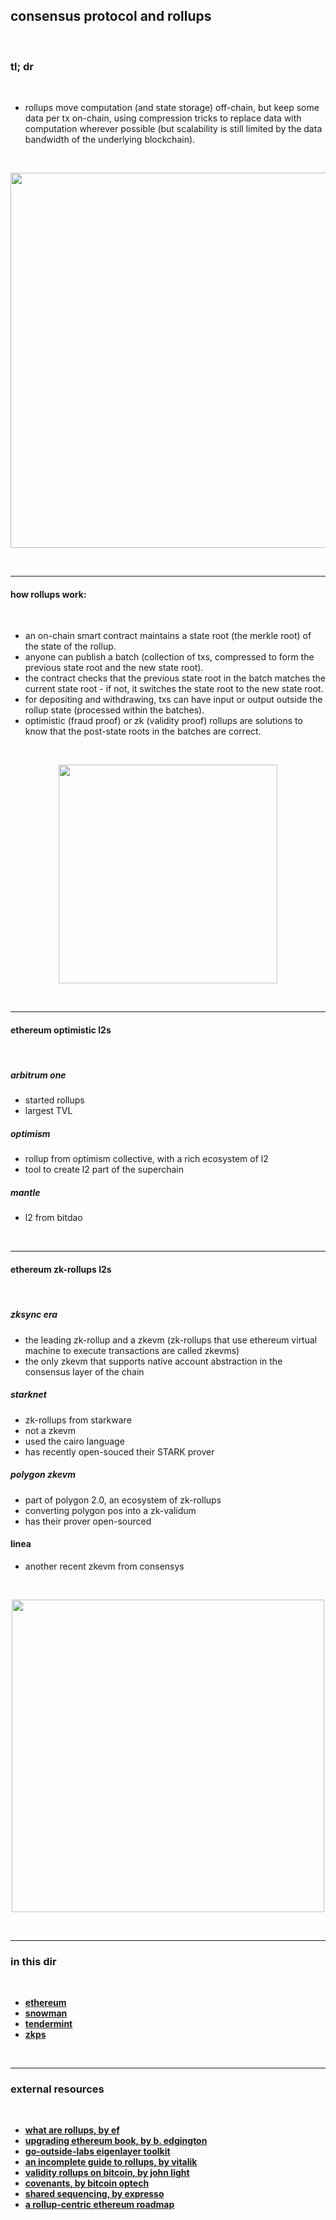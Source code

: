 ## consensus protocol and rollups

<br>

### tl; dr

<br>


* rollups move computation (and state storage) off-chain, but keep some data per tx on-chain, using compression tricks to replace data with computation wherever possible (but scalability is still limited by the data bandwidth of the underlying blockchain).

<br>

<p align="center">
<img width="600" src="https://user-images.githubusercontent.com/1130416/234379326-901ed83c-4bc5-4c97-bad8-3b9d96dfb1b7.png">
</p>



<br>

---

#### how rollups work:

<br>

- an on-chain smart contract maintains a state root (the merkle root) of the state of the rollup.
- anyone can publish a batch (collection of txs, compressed to form the previous state root and the new state root).
- the contract checks that the previous state root in the batch matches the current state root - if not, it switches the state root to the new state root.
- for depositing and withdrawing, txs can have input or output outside the rollup state (processed within the batches).
- optimistic (fraud proof) or zk (validity proof) rollups are solutions to know that the post-state roots in the batches are correct.


<br>

<p align="center">
<img width="350" src="https://user-images.githubusercontent.com/1130416/234935489-f65f98a0-a6ac-4b86-b40d-e4aac97733b7.png">
</p>




<br>

---

#### ethereum optimistic l2s

<br>

##### arbitrum one
- started rollups
- largest TVL

##### optimism
- rollup from optimism collective, with a rich ecosystem of l2
- tool to create l2 part of the superchain

##### mantle
- l2 from bitdao

<br>

---

#### ethereum zk-rollups l2s

<br>

##### zksync era
- the leading zk-rollup and a zkevm (zk-rollups that use ethereum virtual machine to execute transactions are called zkevms)
- the only zkevm that supports native account abstraction in the consensus layer of the chain

##### starknet
- zk-rollups from starkware
- not a zkevm
- used the cairo language
- has recently open-souced their STARK prover

##### polygon zkevm
- part of polygon 2.0, an ecosystem of zk-rollups
- converting polygon pos into a zk-validum
- has their prover open-sourced

#### linea
- another recent zkevm from consensys


<br>



<p align="center">
<img width="500" src="https://user-images.githubusercontent.com/1130416/234379163-f55493b4-7ad5-4d0d-9021-0f722cbe34a6.png">
</p>

<br>

---

### in this dir

<br>

* **[ethereum](ethereum)**
* **[snowman](snowman)**
* **[tendermint](tendermint)**
* **[zkps](https://github.com/go-outside-labs/decentralized-protocols-research/tree/main/cryptography/zkps)**


<br>


---

### external resources

<br>

* **[what are rollups, by ef](https://ethereum.org/en/developers/docs/scaling/zk-rollups/)**
* **[upgrading ethereum book, by b. edgington](https://eth2book.info/bellatrix/)**
* **[go-outside-labs eigenlayer toolkit](https://github.com/go-outside-labs/eigenlayer-toolkit)**
* **[an incomplete guide to rollups, by vitalik](https://vitalik.ca/general/2021/01/05/rollup.html)**
* **[validity rollups on bitcoin, by john light](https://bitcoinrollups.org/)**
* **[covenants, by bitcoin optech](https://bitcoinops.org/en/topics/covenants/)**
* **[shared sequencing, by expresso](https://hackmd.io/@EspressoSystems/SharedSequencing)**
* **[a rollup-centric ethereum roadmap](https://ethereum-magicians.org/t/a-rollup-centric-ethereum-roadmap/4698)**
